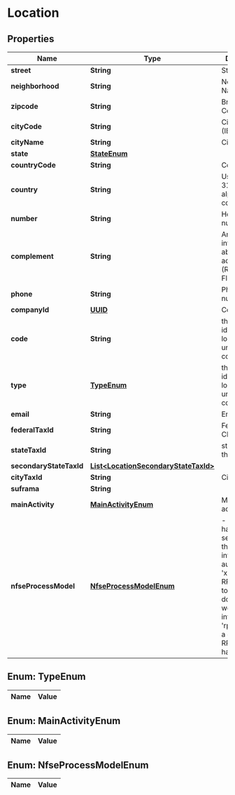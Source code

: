 
# Location

## Properties
Name | Type | Description | Notes
------------ | ------------- | ------------- | -------------
**street** | **String** | Street Name |  [optional]
**neighborhood** | **String** | Neighborhood Name |  [optional]
**zipcode** | **String** | Brazilian Zip Code | 
**cityCode** | **String** | City Code (IBGE) |  [optional]
**cityName** | **String** | City Name |  [optional]
**state** | [**StateEnum**](StateEnum.md) |  |  [optional]
**countryCode** | **String** | Country Code |  [optional]
**country** | **String** | Use ISO 3166-1 alpha-3 codes |  [optional]
**number** | **String** | House number |  [optional]
**complement** | **String** | Any other information about the address (Room, Suite, Floor, etc)). |  [optional]
**phone** | **String** | Phone number |  [optional]
**companyId** | [**UUID**](UUID.md) | Company ID | 
**code** | **String** | this property identify the location, it is unique for this company | 
**type** | [**TypeEnum**](#TypeEnum) | this property identify the location, it is unique for this company | 
**email** | **String** | Email |  [optional]
**federalTaxId** | **String** | Federal tax id, CNPJ or CPF |  [optional]
**stateTaxId** | **String** | state tax id for this location |  [optional]
**secondaryStateTaxId** | [**List&lt;LocationSecondaryStateTaxId&gt;**](LocationSecondaryStateTaxId.md) |  |  [optional]
**cityTaxId** | **String** | City Tax ID |  [optional]
**suframa** | **String** |  |  [optional]
**mainActivity** | [**MainActivityEnum**](#MainActivityEnum) | Main location activity |  [optional]
**nfseProcessModel** | [**NfseProcessModelEnum**](#NfseProcessModelEnum) | - &#39;edi&#39; # City hall has web service and the integration is automatic - &#39;xml&#39; # Create RPS specific to City, bat does not have webservice integration - &#39;rps&#39; # Create a generic RPS, NF is by hands  |  [optional]


<a name="TypeEnum"></a>
## Enum: TypeEnum
Name | Value
---- | -----


<a name="MainActivityEnum"></a>
## Enum: MainActivityEnum
Name | Value
---- | -----


<a name="NfseProcessModelEnum"></a>
## Enum: NfseProcessModelEnum
Name | Value
---- | -----



